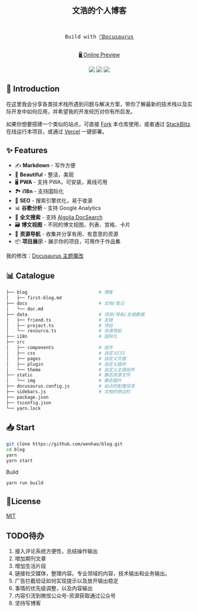 <h2 align="center">
文浩的个人博客
</h2><br>

<pre align="center">
 Build with 🦖<a href="https://docusaurus.io/">Docusaurus</a> 
</pre>

<p align="center">
<br>
<a href="https://wenhao.cn">🖥 Online Preview</a>
<br><br> 
<a href="https://vercel.com/new/clone?repository-url=https://github.com/wenhao/blog/tree/main&project-name=blog&repo-name=blog" rel="nofollow"><img src="https://vercel.com/button"></a>
<a href="https://app.netlify.com/start/deploy?repository=https://github.com/wenhao/blog" rel="nofollow"><img src="https://www.netlify.com/img/deploy/button.svg"></a>
<a href="https://stackblitz.com/github/wenhao/blog" rel="nofollow"><img src="https://developer.stackblitz.com/img/open_in_stackblitz.svg"></a>
</p>

## 👋 Introduction

在这里我会分享各类技术栈所遇到问题与解决方案，带你了解最新的技术栈以及实际开发中如何应用，并希望我的开发经历对你有所启发。

如果你想要搭建一个类似的站点，可直接 [Fork](https://github.com/wenhao/blog/fork) 本仓库使用，或者通过 [StackBlitz](https://stackblitz.com/github/wenhao/blog) 在线运行本项目，或通过 [Vercel](https://vercel.com/new/clone?repository-url=https://github.com/wenhao/blog/tree/main&project-name=blog&repo-name=blog) 一键部署。

## ✨ Features

- ✍️ **Markdown** - 写作方便
- 🎨 **Beautiful** - 整洁，美观
- 🖥️ **PWA** - 支持 PWA，可安装，离线可用
- 🏞️ **i18n** - 支持国际化
- 💯 **SEO** - 搜索引擎优化，易于收录
- 📊 **谷歌分析** - 支持 Google Analytics
- 🔎 **全文搜索** - 支持 [Algolia DocSearch](https://github.com/algolia/docsearch)
- 🗃️ **博文视图** - 不同的博文视图，列表、宫格、卡片
- 🌈 **资源导航** - 收集并分享有用、有意思的资源
- 📦 **项目展示** - 展示你的项目，可用作于作品集

我的修改：[Docusaurus 主题魔改](https://wenhao.cn/docs/docusaurus-guides)

## 📊 Catalogue

```bash
├── blog                           # 博客
│   ├── first-blog.md
├── docs                           # 文档/笔记
│   └── doc.md
├── data                           # 项目/导航/友链数据
│   ├── friend.ts                  # 友链
│   ├── project.ts                 # 项目
│   └── resource.ts                # 资源导航
├── i18n                           # 国际化
├── src
│   ├── components                 # 组件
│   ├── css                        # 自定义CSS
│   ├── pages                      # 自定义页面
│   ├── plugin                     # 自定义插件
│   └── theme                      # 自定义主题组件
├── static                         # 静态资源文件
│   └── img                        # 静态图片
├── docusaurus.config.js           # 站点的配置信息
├── sidebars.js                    # 文档的侧边栏
├── package.json
├── tsconfig.json
└── yarn.lock
```

## 📥 Start

```sh
git clone https://github.com/wenhao/blog.git
cd blog
yarn
yarn start
```

Build

```sh
yarn run build
```

## 📝License

[MIT](./LICENSE)


## TODO待办
1. 接入评论系统方便性，总结操作输出
2. 增加期刊文章
3. 增加生活片段
4. 链接社交媒体，整理内容。专业领域的内容，技术输出和业务输出。
5. 广告拦截验证如何实现提示以及放开输出稳定
6. 事情的优先级调整，以及内容输出
7. 内容引流到微信公众号-资源获取通过公众号
8. 坚持写博客